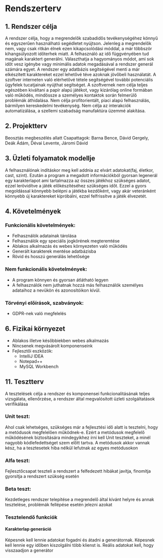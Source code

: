 # Rendszerterv

## 1. Rendszer célja

A rendszer célja, hogy a megrendelők szabadidős tevékenységéhez könnyű és egyszerűen
használható segédletet nyújtson. Jelenleg a megrendelők nem, vagy csak ritkán élnek ezen kikapcsolódási
móddal, a már többször kihangsúlyozott időterhek miatt. A felhasználó az idő függvényében tud magának karaktert generálni.
Választhatja a hagyományos módot, ami sok időt vesz igénybe vagy minimális adatok megadásával
a rendszer generál számára egyet. A rendszer egy adatbázis segítségével menti a már elkészített karaktereket
ezzel lehetővé téve azoknak jövőbeli használatát. A szoftver interneten való elérhetővé tétele
segítségével további potenciális ügyfelek tucatjainak nyújthat segítséget.
A szoftvernek nem célja teljes egészében kiváltani a papír alapú játékot, vagy kizárólag online formában
való működés, mindössze a személyes kontaktok során felmerülő problémák áthidalása. Nem célja profitorientált,
piaci alapú felhasználás, bármilyen kereskedelmi tevékenység. Nem célja az interakciók automatizálása,
a szellemi szabadság manufaktúra üzemmé alakítása.

## 2. Projektterv

Beosztás megbeszélés allatt
Csapattagok: Barna Bence, Dávid Gergely, Deák Ádám, Dévai Levente, Járomi Dávid

## 3. Üzleti folyamatok modellje

A felhasználónak indításkor meg kell addnia az elvárt adatokat(faj, életkor, cast, szint). Ezután a program a megadott információkból gyorsan legenerál egy karakterlapot ami tartalmazza az összes játékhoz szükséges adatot, ezzel lerövidítve a játék előkészítéséhez szükséges időt. Ezzel a gyors megoldással könnyebb belépni a játékba kezdőként, vagy akár veteránként könnyebb új karaktereket kipróbálni, ezzel felfrissítve a játék élvezetét.

## 4. Követelmények

### Funkcionális követelmények:
- Felhasználók adatainak tárolása
- Felhasználók egy speciális jogkörének megteremtése
- Ablakos alkalmazás és webes környezeten való működés
- Generált karakterek mentése adatbázisba
- Rövid és hosszú generálás lehetősége

### Nem funkcionális követelmények:
- A program könnyen és gyorsan átlátható legyen
- A felhasználók nem juthatnak hozzá más felhasználók személyes adataihoz a
nevükön és azonosítóikon kívül.

### Törvényi előírások, szabványok:
- GDPR-nek való megfelelés

## 6. Fizikai környezet
- Ablakos illetve későbbiekben webes alkalmazás
- Nincsenek megvásárolt komponenseink
- Fejlesztői eszközök:
    - IntelliJ IDEA
    - Notepad++
    - MySQL Workbench

## 11. Tesztterv

A tesztelések célja a rendszer és komponensei funkcionalitásának
teljes vizsgálata, ellenőrzése, a rendszer által megvalósított üzleti
szolgáltatások verifikálása

### Unit teszt:
Ahol csak lehetséges, szükséges már a fejlesztési idő alatt is tesztelni, hogy a metódusok megfelelően működnek-e. Ezért a metódusok megfelelő működésének biztosítására mindegyikhez írni kell Unit teszteket, a minél nagyobb kódlefedettséget szem előtt tartva. A metódusok akkor vannak kész, ha a tesztesetek hiba nélkül lefutnak az egyes metódusokon

### Alfa teszt:
Fejlesztőcsapat teszteli a rendszert a felfedezett hibákat javítja, finomítja gyorsítja a rendszert szükség esetén

### Beta teszt:
Kezdetleges rendszer telepítése a megrendelő által kívánt helyre és annak tesztelése, problémák fellépése esetén jelezni azokat

### Tesztelendő funkciók
#### Karakterlap generáció
Képesnek kell lennie adatokat fogadni és átadni a generátornak.
Képesnek kell lennie egy időben kiszolgálni több klienst is.
Reális adatokat kell, hogy visszaadjon a generátor
